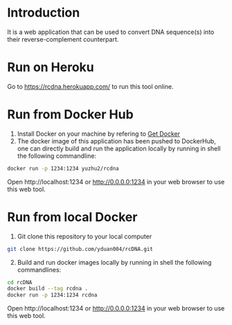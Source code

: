 # Introduction
It is a web application that can be used to convert DNA sequence(s) into their reverse-complement counterpart.

# Run on Heroku
Go to <a href="https://rcdna.herokuapp.com/" target="_blank">https://rcdna.herokuapp.com/</a> to run this tool online.

# Run from Docker Hub
1. Install Docker on your machine by refering to [Get Docker](https://docs.docker.com/get-docker/)
2. The docker image of this application has been pushed to DockerHub, one can directly
build and run the application locally by running in shell the following commandline:
```sh
docker run -p 1234:1234 yuzhu2/rcdna
```
Open http://localhost:1234 or http://0.0.0.0:1234 in your web browser to use this web tool.

# Run from local Docker
1. Git clone this repository to your local computer
```sh
git clone https://github.com/yduan004/rcDNA.git
```
2. Build and run docker images locally by running in shell the following commandlines:
```sh
cd rcDNA
docker build --tag rcdna .
docker run -p 1234:1234 rcdna
```
Open http://localhost:1234 or http://0.0.0.0:1234 in your web browser to use this web tool.